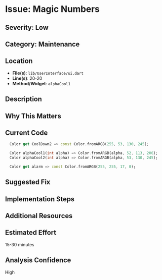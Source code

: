 # Issue: Magic Numbers

## Severity: Low

## Category: Maintenance

## Location
- **File(s)**: `lib/UserInterface/ui.dart`
- **Line(s)**: 20-20
- **Method/Widget**: `alphaCool1`

## Description


## Why This Matters


## Current Code
```dart
  Color get CoolDown2 => const Color.fromARGB(255, 53, 130, 245);

  Color alphaCool1(int alpha) => Color.fromARGB(alpha, 52, 113, 206);
  Color alphaCool2(int alpha) => Color.fromARGB(alpha, 53, 130, 245);

  Color get alarm => const Color.fromARGB(255, 255, 17, 0);
```

## Suggested Fix


## Implementation Steps


## Additional Resources


## Estimated Effort
15-30 minutes

## Analysis Confidence
High
